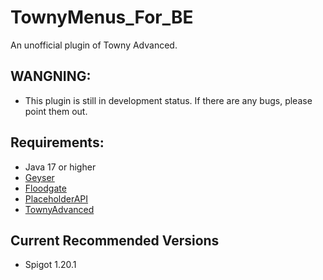 # TownyMenus_For_BE
 An unofficial plugin of Towny Advanced.

## WANGNING:
* This plugin is still in development status. If there are any bugs, please point them out.

## Requirements:
* Java 17 or higher
* [Geyser](https://github.com/GeyserMC/Geyser)  
* [Floodgate](https://github.com/GeyserMC/Floodgate) 
* [PlaceholderAPI](https://github.com/PlaceholderAPI/PlaceholderAPI)
* [TownyAdvanced](https://github.com/TownyAdvanced/Towny)

## Current Recommended Versions
* Spigot 1.20.1
